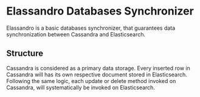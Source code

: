 # Elassandro Databases Synchronizer

Elassandro is a basic databases synchronizer, that guarantees data synchronization between Cassandra and Elasticsearch.

## Structure

Cassandra is considered as a primary data storage. Every inserted row in Cassandra will has its own respective document stored in Elasticsearch.
Following the same logic, each update or delete method invoked on Cassandra, will systematically be invoked on Elasticsearch.

